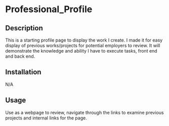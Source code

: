 # Professional_Profile

## Description

This is a starting profile page to display the work I create. I made it for easy display of previous works/projects for potential employers to review. It will demonstrate the knowledge and ability I have to execute tasks, front end and back end.


## Installation

N/A

## Usage
Use as a webpage to review, navigate through the links to examine previous projects and internal links for the page.

